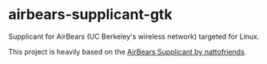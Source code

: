 airbears-supplicant-gtk
=======================

Supplicant for AirBears (UC Berkeley's wireless network) targeted for Linux.

This project is heavily based on the <a href="https://github.com/nattofriends/airbears-supplicant">AirBears Supplicant by nattofriends</a>.
